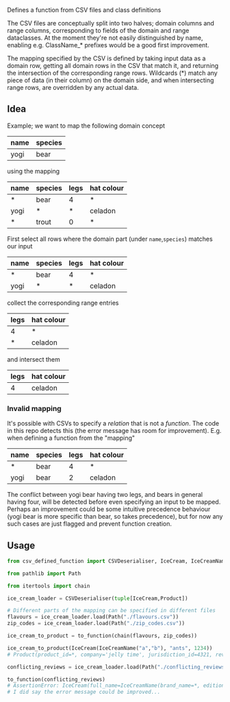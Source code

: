 Defines a function from CSV files and class definitions

The CSV files are conceptually split into two halves; domain columns and range columns, corresponding to fields of the domain and range dataclasses. At the moment they're not easily distinguished by name, enabling e.g. ClassName_\* prefixes would be a good first improvement.

The mapping specified by the CSV is defined by taking input data as a domain row, getting all domain rows in the CSV that match it, and returning the intersection of the corresponding range rows. Wildcards (\*) match any piece of data (in their column) on the domain side, and when intersecting range rows, are overridden by any actual data.

## Idea

Example; we want to map the following domain concept

| name | species |
|-|-|
| yogi | bear |

using the mapping

| name | species | legs | hat colour |
|-|-|-|-|
| * | bear | 4 | * |
| yogi | * | * | celadon |
| * | trout | 0 | * |

First select all rows where the domain part (under `name`,`species`) matches our input 

| name | species | legs | hat colour |
|-|-|-|-|
| * | bear | 4 | * |
| yogi | * | * | celadon |

collect the corresponding range entries

| legs | hat colour |
|-|-|
| 4 | * |
| * | celadon |

and intersect them

| legs | hat colour |
|-|-|
| 4 | celadon |

### Invalid mapping

It's possible with CSVs to specify a _relation_ that is not a _function_. The code in this repo detects this (the error message has room for improvement). E.g. when defining a function from the "mapping"

| name | species | legs | hat colour |
|-|-|-|-|
| * | bear | 4 | * |
| yogi | bear | 2 | celadon |

The conflict between yogi bear having two legs, and bears in general having four, will be detected before even specifying an input to be mapped. Perhaps an improvement could be some intuitive precedence behaviour (yogi bear is more specific than bear, so takes precedence), but for now any such cases are just flagged and prevent function creation.

## Usage

``` python
from csv_defined_function import CSVDeserialiser, IceCream, IceCreamName, Product, to_function

from pathlib import Path

from itertools import chain

ice_cream_loader = CSVDeserialiser(tuple[IceCream,Product])

# Different parts of the mapping can be specified in different files
flavours = ice_cream_loader.load(Path("./flavours.csv"))
zip_codes = ice_cream_loader.load(Path("./zip_codes.csv"))

ice_cream_to_product = to_function(chain(flavours, zip_codes))

ice_cream_to_product(IceCream(IceCreamName("a","b"), "ants", 1234))
# Product(product_id=*, company='jelly time', jurisdiction_id=4321, reviews='bad')

conflicting_reviews = ice_cream_loader.load(Path("./conflicting_reviews.csv"))

to_function(conflicting_reviews)
# AssertionError: IceCream(full_name=IceCreamName(brand_name=*, edition=*), flavour='vanilla', zip_code=*) and IceCream(full_name=IceCreamName(brand_name='tots', edition=*), flavour='vanilla', zip_code=*) are compatible (overlap) but their respective mappings Product(product_id=*, company=*, jurisdiction_id=*, reviews='good') and Product(product_id=*, company=*, jurisdiction_id=*, reviews='bad') conflict
# I did say the error message could be improved...
```
